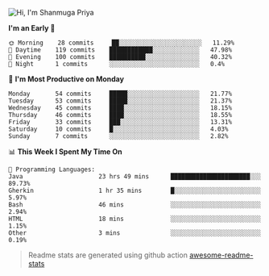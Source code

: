 ![Hi, I'm Shanmuga Priya](https://user-images.githubusercontent.com/11372997/114503533-1a245100-9c4b-11eb-84a1-8417915a46ba.gif)

<!--START_SECTION:waka-->
**I'm an Early 🐤** 

```text
🌞 Morning    28 commits     ██░░░░░░░░░░░░░░░░░░░░░░░   11.29% 
🌆 Daytime    119 commits    ████████████░░░░░░░░░░░░░   47.98% 
🌃 Evening    100 commits    ██████████░░░░░░░░░░░░░░░   40.32% 
🌙 Night      1 commits      ░░░░░░░░░░░░░░░░░░░░░░░░░   0.4%

```
📅 **I'm Most Productive on Monday** 

```text
Monday       54 commits     █████░░░░░░░░░░░░░░░░░░░░   21.77% 
Tuesday      53 commits     █████░░░░░░░░░░░░░░░░░░░░   21.37% 
Wednesday    45 commits     ████░░░░░░░░░░░░░░░░░░░░░   18.15% 
Thursday     46 commits     ████░░░░░░░░░░░░░░░░░░░░░   18.55% 
Friday       33 commits     ███░░░░░░░░░░░░░░░░░░░░░░   13.31% 
Saturday     10 commits     █░░░░░░░░░░░░░░░░░░░░░░░░   4.03% 
Sunday       7 commits      ░░░░░░░░░░░░░░░░░░░░░░░░░   2.82%

```


📊 **This Week I Spent My Time On** 

```text
💬 Programming Languages: 
Java                     23 hrs 49 mins      ██████████████████████░░░   89.73% 
Gherkin                  1 hr 35 mins        █░░░░░░░░░░░░░░░░░░░░░░░░   5.97% 
Bash                     46 mins             ░░░░░░░░░░░░░░░░░░░░░░░░░   2.94% 
HTML                     18 mins             ░░░░░░░░░░░░░░░░░░░░░░░░░   1.15% 
Other                    3 mins              ░░░░░░░░░░░░░░░░░░░░░░░░░   0.19%

```


<!--END_SECTION:waka-->
> Readme stats are generated using github action [awesome-readme-stats](https://github.com/anmol098/waka-readme-stats)
<!--
**Shanmugapriya03/Shanmugapriya03** is a ✨ _special_ ✨ repository because its `README.md` (this file) appears on your GitHub profile.

Here are some ideas to get you started:

- 🔭 I’m currently working on ...
- 🌱 I’m currently learning ...
- 👯 I’m looking to collaborate on ...
- 🤔 I’m looking for help with ...
- 💬 Ask me about ...
- 📫 How to reach me: ...
- 😄 Pronouns: ...
- ⚡ Fun fact: ...
-->
